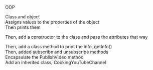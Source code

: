 OOP

Class and object  
Assigns values to the properties of the object  
Then prints them

Then, add a constructor to the class and pass the attributes that way

Then, add a class method to print the info, getInfo()  
Then, added subscribe and unsubscribe methods  
Encapsulate the PublishVideo method  
Add an inherited class, CookingYouTubeChannel
